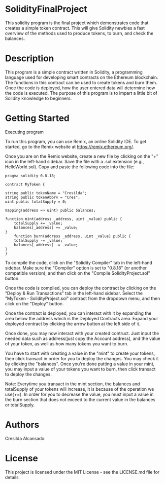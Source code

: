 # SolidityFinalProject

This solidity program is the final project which demonstrates code that creates a simple token contract. This will give Solidity newbies a fast overview of the methods used to produce tokens, to burn, and check the balances. 

# Description

This program is a simple contract written in Solidity, a programming language used for developing smart contracts on the Ethereum blockchain. The functions in this contract can be used to create tokens and burn them. Once the code is deployed, how the user entered data will determine how the code is executed. The purpose of this program is to impart a little bit of Solidity knowledge to beginners.  

# Getting Started

Executing program

To run this program, you can use Remix, an online Solidity IDE. To get started, go to the Remix website at https://remix.ethereum.org/.

Once you are on the Remix website, create a new file by clicking on the "+" icon in the left-hand sidebar. Save the file with a .sol extension (e.g., HelloWorld.sol). Copy and paste the following code into the file:

    pragma solidity 0.8.18;

    contract MyToken {

    string public tokenName = "Cresilda";
    string public tokenAbbrv = "Cres";
    uint public totalSupply = 0;

    mapping(address => uint) public balances;

    function mint(address _address, uint _value) public {
        totalSupply += _value;
        balances[_address] += _value; 
    }
        function burn(address _address, uint _value) public {
        totalSupply -= _value;
        balances[_address] -= _value; 
    }
    }

To compile the code, click on the "Solidity Compiler" tab in the left-hand sidebar. Make sure the "Compiler" option is set to "0.8.18" (or another compatible version), and then click on the "Compile SolidityProject.sol" button.

Once the code is compiled, you can deploy the contract by clicking on the "Deploy & Run Transactions" tab in the left-hand sidebar. Select the "MyToken - SolidityProject.sol" contract from the dropdown menu, and then click on the "Deploy" button.

Once the contract is deployed, you can interact with it by expanding the area below the address which is the Deployed Contracts area. Expand your deployed contract by clicking the arrow button at the left side of it.

Once done, you may now interact with your created contruct. Just input the needed data such as address(just copy the Account address), and the value of your token, as well as how many tokens you want to burn. 

You have to start with creating a value in the "mint" to create your tokens, then click transact in order for you to deploy the changes. You may check it by clicking the "balances". Once you're done putting a value in your mint, you may input a value of your tokens you want to burn, then click transact to deploy the changes. 

Note: Everytime you transact in the mint section, the balances and totalSupply of your tokens will increase, it is because of the operation we use(+=). In order for you to decrease the value, you must input a value in the burn section that does not exceed to the current value in the balances or totalSupply.

# Authors

Cresilda Alcansado

# License

This project is licensed under the MIT License - see the LICENSE.md file for details
